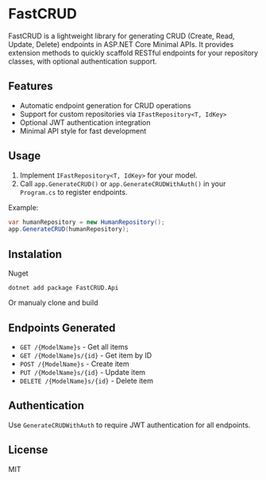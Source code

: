 ﻿# FastCRUD

FastCRUD is a lightweight library for generating CRUD (Create, Read, Update, Delete) endpoints in ASP.NET Core Minimal APIs. It provides extension methods to quickly scaffold RESTful endpoints for your repository classes, with optional authentication support.

## Features
- Automatic endpoint generation for CRUD operations
- Support for custom repositories via `IFastRepository<T, IdKey>`
- Optional JWT authentication integration
- Minimal API style for fast development

## Usage
1. Implement `IFastRepository<T, IdKey>` for your model.
2. Call `app.GenerateCRUD()` or `app.GenerateCRUDWithAuth()` in your `Program.cs` to register endpoints.

Example:
```csharp
var humanRepository = new HumanRepository();
app.GenerateCRUD(humanRepository);
```

## Instalation
Nuget
```
dotnet add package FastCRUD.Api
```
Or manualy clone and build
## Endpoints Generated
- `GET /{ModelName}s` - Get all items
- `GET /{ModelName}s/{id}` - Get item by ID
- `POST /{ModelName}s` - Create item
- `PUT /{ModelName}s/{id}` - Update item
- `DELETE /{ModelName}s/{id}` - Delete item

## Authentication
Use `GenerateCRUDWithAuth` to require JWT authentication for all endpoints.

## License
MIT
